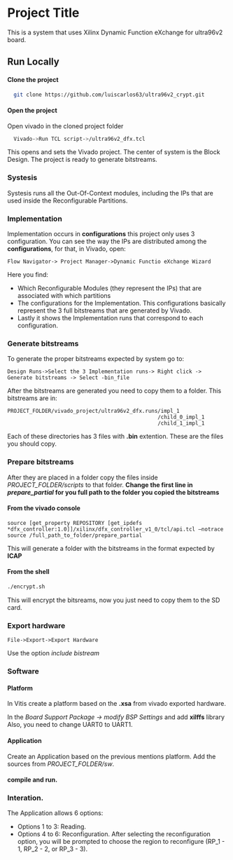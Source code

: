 
# Project Title  
This is a system that uses Xilinx Dynamic Function eXchange for ultra96v2 board.  

## Run Locally  

#### Clone the project  

~~~bash  
  git clone https://github.com/luiscarlos63/ultra96v2_crypt.git
~~~

#### Open the project 
Open vivado in the cloned project folder
~~~bash  
  Vivado->Run TCL script->/ultra96v2_dfx.tcl
~~~
This opens and sets the Vivado project. The center of system is the
Block Design. The project is ready to generate bitstreams.


### Systesis
Systesis runs all the Out-Of-Context modules, including the 
IPs that are used inside the Reconfigurable Partitions.


### Implementation
Implementation occurs in **configurations** this project only
uses 3 configuration.
You can see the way the IPs are distributed among the **configurations**, for that, in Vivado, open:
~~~
Flow Navigator-> Project Manager->Dynamic Functio eXchange Wizard
~~~
Here you find:

- Which Reconfigurable Modules (they represent the IPs) that are
associated with which partitions
- The configurations for the Implementation. This configurations 
basically represent the 3 full bitstreams that are generated by Vivado.
- Lastly it shows the Implementation runs that correspond to each configuration.

### Generate bitstreams
To generate the proper bitstreams expected by system go to:

~~~
Design Runs->Select the 3 Implementation runs-> Right click -> Generate bitstreams -> Select -bin_file 
~~~

After the bitstreams are generated you need to copy them to a folder.
This bitstreams are in:
~~~
PROJECT_FOLDER/vivado_project/ultra96v2_dfx.runs/impl_1
                                                /child_0_impl_1
                                                /child_1_impl_1
~~~
Each of these directories has 3 files with **.bin** extention. These are the files you should copy.

### Prepare bitstreams
After they are placed in a folder copy the files inside 
*PROJECT_FOLDER/scripts*
to that folder. **Change the first line in *prepare_partial* for you full path to the folder you copied the bitstreams** 

#### From the vivado console
~~~
source [get_property REPOSITORY [get_ipdefs *dfx_controller:1.0]]/xilinx/dfx_controller_v1_0/tcl/api.tcl –notrace​
source /full_path_to_folder/prepare_partial
~~~
This will generate a folder with the bitstreams in the format expected by **ICAP**
#### From the shell
~~~bash
./encrypt.sh
~~~
This will encrypt the bitsreams, now you just need to copy them to the SD card.

### Export hardware
~~~
File->Export->Export Hardware
~~~
Use the option *include bistream*


### Software
#### Platform
In Vitis create a platform based on the **.xsa** from vivado exported hardware.

In the *Board Support Package -> modify BSP Settings* and add **xilffs** library
Also, you need to change UART0 to UART1.

#### Application
Create an Application based on the previous mentions platform.
Add the sources from  *PROJECT_FOLDER/sw*.

#### compile and run.

### Interation.
The Application allows 6 options:
- Options 1 to 3: Reading.
- Options 4 to 6: Reconfiguration. After selecting the reconfiguration option, you will be prompted to choose the region to reconfigure (RP_1 - 1, RP_2 - 2, or RP_3 - 3).